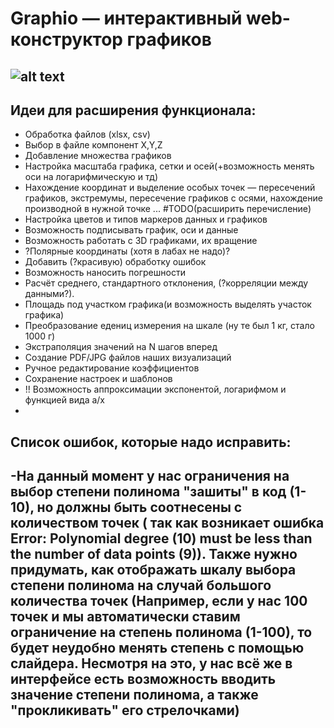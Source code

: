 # Graphio — интерактивный web-конструктор графиков
![alt text](graphio_logo_alt.png)
---
## Идеи для расширения функционала:
- Обработка файлов (xlsx, csv)
- Выбор в файле компонент X,Y,Z
- Добавление множества графиков
- Настройка масштаба графика, сетки и осей(+возможность менять оси на логарифмическую и тд)
- Нахождение координат и выделение особых точек — пересечений графиков, экстремумы, пересечение графиков с осями, нахождение производной в нужной точке ... #TODO(расширить перечисление)
- Настройка цветов и типов маркеров данных и графиков
- Возможность подписывать график, оси и данные
- Возможность работать с 3D графиками, их вращение 
- ?Полярные координаты (хотя в лабах не надо)?
- Добавить (?красивую) обработку ошибок
- Возможность наносить погрешности
- Расчёт среднего, стандартного отклонения, (?корреляции между данными?).
- Площадь под участком графика(и возможность выделять участок графика)
- Преобразование едениц измерения на шкале (ну те был 1 кг, стало 1000 г)
- Экстраполяция значений на N шагов вперед
- Создание PDF/JPG файлов наших визуализаций
- Ручное редактирование коэффициентов
- Сохранение настроек и шаблонов
- !! Возможность аппроксимации экспонентой, логарифмом и функцией вида a/x
- 



## Список ошибок, которые надо исправить:
-На данный момент у нас ограничения на выбор степени полинома "зашиты" в код (1-10), но должны быть соотнесены с количеством точек ( так как возникает ошибка Error: Polynomial degree (10) must be less than the number of data points (9)). Также нужно придумать, как отображать шкалу выбора степени полинома на случай большого количества точек (Например, если у нас 100 точек и мы автоматически ставим ограничение на степень полинома (1-100), то будет неудобно менять степень с помощью слайдера. Несмотря на это, у нас всё же в интерфейсе есть возможность вводить значение степени полинома, а также "прокликивать" его стрелочками)
-
